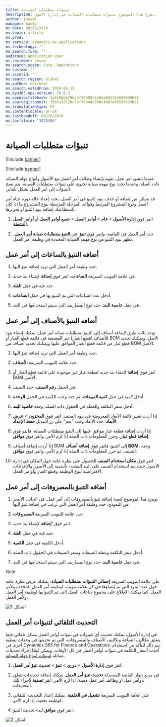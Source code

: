 ```yaml
---
title: تنبؤات متطلبات الصيانة
description: يشرح هذا الموضوع تنبؤات متطلبات الصيانة في إدارة الأصول.
author: josaw1
manager: AnnBe
ms.date: 08/15/2019
ms.topic: article
ms.prod: ''
ms.service: dynamics-ax-applications
ms.technology: ''
ms.search.form: ''
audience: Application User
ms.reviewer: josaw
ms.search.scope: Core, Operations
ms.custom: ''
ms.assetid: ''
ms.search.region: Global
ms.author: mkirknel
ms.search.validFrom: 2019-08-15
ms.dyn365.ops.version: 10.0.5
ms.openlocfilehash: 1a416bbb79be3f25998d3c0da8d231d0df808685
ms.sourcegitcommit: f5bfa3212bc3ef7d944a358ef08fe8863fd93b91
ms.translationtype: HT
ms.contentlocale: ar-SA
ms.lasthandoff: 08/16/2019
ms.locfileid: "1875486"
---
```

# <a name="maintenance-forecasts"></a>تنبؤات متطلبات الصيانة

[!include [banner](../../includes/banner.md)]

[!include [banner](../../includes/preview-banner.md)]


عندما تنشئ أمر عمل، تقوم بإنشاء وظائف أمر العمل مع الأصول وأنواع مهام الصيانة ذات الصلة. وعندما تحدد نوع مهمة صيانة تحتوي على تنبؤات بمتطلبات الصيانة، يتم نسخ التنبؤات إلى أمر العمل بشكل تلقائي.

قد تتمكن من إضافة أو حذف بنود التنبؤ في أمر العمل. يحدد إعداد حالة دورة حياة أمر العمل ونوع المشروع المرتبط وقواعد المرحلة المرتبطة بنوع المشروع ما إذا كان باستطاعتك إضافة بنود التنبؤ أو تحريرها. 

1. انقر فوق **إدارة الأصول** > **عام** > **أوامر العمل** > **جميع أوامر العمل** أو **أوامر العمل النشطة**.

2. حدد أمر العمل في القائمة، وانقر فوق **تنبؤ**. في **التنبؤ بمتطلبات صيانة أمر العمل**، تظهر بنود التنبؤ من نوع مهمة الصيانة المحددة في وظيفة أمر العمل.


## <a name="add-hours-forecast-to-a-work-order"></a>أضافه التنبؤ بالساعات إلى أمر عمل

1. حدد وظيفة أمر العمل التي تريد إضافة تنبؤ اليها.

2. في علامة التبويب السريعة **الساعات**، انقر فوق **إضافة** لإنشاء بند جديد.

3. حدد فئة في حقل **الفئة**.

4. أدخل عدد الساعات التي تم التنبؤ بها في حقل **الساعات**.

5. في حقل **خاصية البند**، حدد نوع المصاريف التي سيتم استخدامها في البند.


## <a name="add-items-forecast-to-a-work-order"></a>أضافه التنبؤ بالأصناف إلى أمر عمل

توجد ثلاث طرق لإضافة أصناف إلى التنبؤ بمتطلبات صيانة أمر عمل: يمكنك إنشاء بنود للأصناف (قطع الغيار) غير المضمنة في قائمه قطع الغيار أو BOM الأصل، ويمكنك تحديد قطع غيار من قائمة قطع الغيار الموافق عليها ويمكنك تحديد أصناف من BOM الأصل.

1. حدد وظيفة أمر العمل التي تريد إضافة تنبؤ اليها.

2. حدد علامة التبويب السريعة **الأصناف‬**.

3. انقر فوق **إضافة** لإنشاء بند جديد لقطعة غيار غير موجودة على قائمة قطع الغيار أو BOM الأصل.

4. في الحقل **رقم الصنف**، حدد الصنف.

5. أدخل كمية في حقل **كمية المبيعات**، ثم حدد وحدة الكمية في الحقل **الوحدة**

6. أدخل سعر التكلفة والعملة في الحقول ذات الصلة، وحدد **خاصية البند**.

7. إذا أردت تغيير قائمة الأبعاد المعروضة في بنود الصنف، انقر فوق **المخزون** > **عرض الأبعاد‬**، حدد الأبعاد وحدد "نعم" على زر التبديل **حفظ الإعداد**.

8. إذا أردت إضافة قطعة غيار موافق عليها إلى التنبؤ بمتطلبات الصيانة، فانقر فوق **إضافة قطع غيار**، وحرر المعلومات ذات الصلة إذا لزم الأمر، وانقر فوق **موافق**.

9. إذا أردت إضافة أصناف BOM إلى التنبؤ، فانقر فوق **إضافة أصناف BOM**، وحدد الصنف، ثم حرر المعلومات ذات الصلة إذا لزم الأمر، وانقر فوق **موافق**.

10. انقر فوق **مكان استخدام الصنف** للحصول على نظرة عامة حول المكان في إدارة الأصول حيث يتم استخدام الصنف على البند المحدد، بالنسبة إلى الأصول والإعدادات الافتراضية لنوع الوظيفة وقطع الغيار وأوامر العمل. 



## <a name="add-expense-forecast-to-a-work-order"></a>أضافه التنبؤ بالمصروفات إلى أمر عمل

1. يوضح هذا الموضوع كيفية إضافة تنبؤ بالمصروفات إلى أمر عمل. في الجانب الأيسر من النموذج، حدد وظيفة أمر العمل التي ترغب في إضافة تنبؤ اليها.

2. حدد علامة التبويب السريعة **المصروفات‬**.

3. انقر فوق **‘إضافة** لإنشاء بند جديد.

4. حدد فئة في حقل **الفئة**.

5. أدخل الكمية في حقل **الكمية**.

6. أدخل سعر التكلفة وعملة المبيعات وسعر المبيعات في الحقول ذات الصلة.

7. في حقل **خاصية البند**، حدد نوع المصاريف التي سيتم استخدامها في البند.

>[!NOTE]
>على علامة التبويب السريعة **إجمالي التنبؤات بمتطلبات الصيانة**، يمكنك عرض نظرة عامة حول عدد البنود التي تم إنشاؤها في كل علامة تبويب، لوظيفة أمر العمل المحددة ولأمر العمل. كما يمكنك الاطلاع على مجموع ساعات العمل التي تم التنبؤ بها لوظيفة أمر العمل ولأمر العمل.

![الشكل 1](media/06-work-orders.png)


## <a name="automatic-update-of-work-order-forecasts"></a>التحديث التلقائي لتنبؤات أمر العمل

في إدارة الأصول، يمكنك تحديث أي تغييرات في تنبؤات أوامر العمل بشكل تلقائي فيما يتعلق بتكاليف الساعة وتكاليف الأصناف والمصروفات، التي تم تحديثها في وحدات نمطية أخرى في Dynamics 365 for Finance and Operations. يتم ذلك للتأكد من استخدام أحدث أسعار التكلفة في تنبؤات أوامر العمل في كل الأوقات. ويمكن أيضًا إجراء تحديثات مماثلة [لتنبؤات أنواع مهام الصيانة](../setup-for-work-orders/job-groups-and-job-types-variants-trades-and-checklists.md).

1. انقر فوق **إدارة الأصول** > **دوري** > **تنبؤ** > **تحديث تنبؤ أمر العمل**.

2. في مربع حوار القائمة المنسدلة **تحديث تنبؤ أمر العمل**، يمكنك إضافة تحديدات تتعلق بأوامر عمل أو وظائف أمر عمل معينة، إذا لزم الأمر. انقر **تصفية** لإجراء تلك التحديدات.

3. على علامة التبويب السريعة **تشغيل في الخلفية‬**، يمكنك إعداد التحديث التلقائي كوظيفة دفعية، إذا لزم الأمر.

4. انقر فوق **موافق** لبدء تحديث التنبؤ.


![الشكل 2](media/07-work-orders.png)

